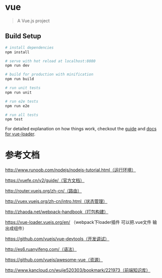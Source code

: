 # vue

> A Vue.js project

## Build Setup

``` bash
# install dependencies
npm install

# serve with hot reload at localhost:8080
npm run dev

# build for production with minification
npm run build

# run unit tests
npm run unit

# run e2e tests
npm run e2e

# run all tests
npm test
```

For detailed explanation on how things work, checkout the [guide](http://vuejs-templates.github.io/webpack/) and [docs for vue-loader](http://vuejs.github.io/vue-loader).



# 参考文档

http://www.runoob.com/nodejs/nodejs-tutorial.html（运行环境）

https://vuefe.cn/v2/guide/（官方文档）

http://router.vuejs.org/zh-cn/（路由）

http://vuex.vuejs.org/zh-cn/intro.html（状态管理）

http://zhaoda.net/webpack-handbook（打包构建）

https://vue-loader.vuejs.org/en/ （webpack下loader插件 可以把.vue文件 输出成组件）

https://github.com/vuejs/vue-devtools（开发调试）

http://es6.ruanyifeng.com/（语法）

https://github.com/vuejs/awesome-vue（资源）

http://www.kancloud.cn/wujie520303/bookmark/221973（前端知识库）
